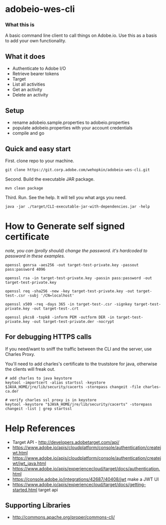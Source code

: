 # adobeio-wes-cli

### What this is
A basic command line client to call things on Adobe.io.  Use this as a basis to add your own functionality.

## What it does
* Authenticate to Adobe I/O
* Retrieve bearer tokens
* Target
 * List all activities
 * Get an activity
 * Delete an activity
 

## Setup

* rename adobeio.sample.properties to adobeio.properties
* populate adobeio.properties with your account credentials 
* compile and go

## Quick and easy start

First. clone repo to your machine.
```
git clone https://git.corp.adobe.com/wehopkin/adobeio-wes-cli.git
```

Second.  Build the executable JAR package.
```
mvn clean package
```

Third. Run.  See the help. It will tell you what args you need.
```
java -jar ./target/CLI-executable-jar-with-dependencies.jar -help
```

# How to Generate self signed certificate
_note, you can (prolly should) change the password.  it's hardcoded to password in these examples._

```
openssl genrsa -aes256 -out target-test-private.key -passout pass:password 4096

openssl rsa -in target-test-private.key -passin pass:password -out target-test-private.key

openssl req -sha256 -new -key target-test-private.key -out target-test-.csr -subj '/CN=localhost'

openssl x509 -req -days 365 -in target-test-.csr -signkey target-test-private.key -out target-test-.crt

openssl pkcs8 -topk8 -inform PEM -outform DER -in target-test-private.key -out target-test-private.der -nocrypt
```

## For debugging HTTPS calls
If you need/want to sniff the traffic between the CLI and the server, use Charles Proxy.

You'll need to add charles's certificate to the truststore for java, otherwise the clients will freak out.

```
# add charles to java keystore
keytool -importcert -alias startssl -keystore $JAVA_HOME/jre/lib/security/cacerts -storepass changeit -file charles-ca.der

# verify charles ssl proxy is in keystore
keytool -keystore "$JAVA_HOME/jre/lib/security/cacerts" -storepass changeit -list | grep startssl
```

# Help References
* Target API - http://developers.adobetarget.com/api/
* https://www.adobe.io/apis/cloudplatform/console/authentication/createjwt.html
* https://www.adobe.io/apis/cloudplatform/console/authentication/createjwt/jwt_java.html
* https://www.adobe.io/apis/experiencecloud/target/docs/authentication.html
* https://console.adobe.io/integrations/42687/40408/jwt make a JWT UI
* https://www.adobe.io/apis/experiencecloud/target/docs/getting-started.html target api

## Supporting Libraries
* http://commons.apache.org/proper/commons-cli/
